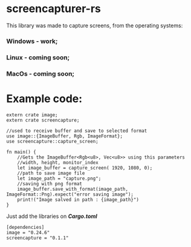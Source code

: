 # screencapturer-rs

This library was made to capture screens, from the operating systems:
### Windows - work; 
### Linux - coming soon; 
### MacOs - coming soon; 

# Example code: #

```
extern crate image;
extern crate screencapture;

//used to receive buffer and save to selected format
use image::{ImageBuffer, Rgb, ImageFormat};
use screencapture::capture_screen;

fn main() {
    //Gets the ImageBuffer<Rgb<u8>, Vec<u8>> using this parameters
    //width, height, monitor_index
    let image_buffer = capture_screen( 1920, 1080, 0);
    //path to save image file
    let image_path = "capture.png";
    //saving with png format
    image_buffer.save_with_format(image_path, ImageFormat::Png).expect("error saving image");
    print!("Image salved in path : {image_path}")
}
```
Just add the libraries on _**Cargo.toml**_

```
[dependencies]
image = "0.24.6"
screencapture = "0.1.1"
```
